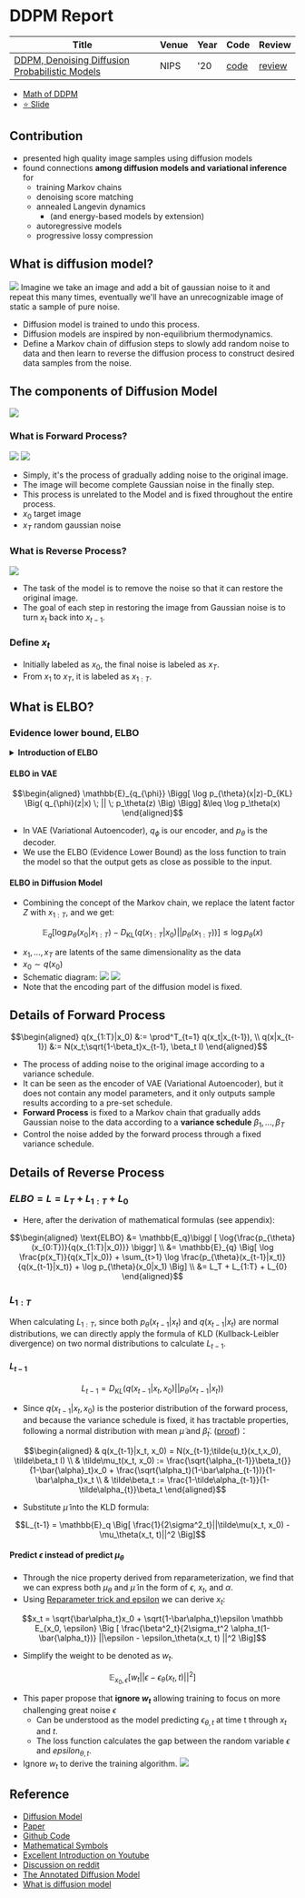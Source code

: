 # DDPM Report
| Title | Venue | Year | Code | Review |
|-|-|-|-|-|
| [DDPM, Denoising Diffusion Probabilistic Models](https://arxiv.org/abs/2006.11239) | NIPS | '20 | [code](./diffusion/diffusion.ipynb) | [review](./diffusion/) |
- [Math of DDPM](./proof.md)
- [⭐️ Slide](./assets/DDPM_v3.pdf)

## Contribution
- presented high quality image samples using diffusion models
- found connections **among diffusion models and variational inference** for 
    - training Markov chains
    - denoising score matching
    - annealed Langevin dynamics 
        - (and energy-based models by extension)
    -  autoregressive models
    -  progressive lossy compression 
## What is diffusion model?
![](https://i.imgur.com/P7Ei3ZD.png)
Imagine we take an image and add a bit of gaussian noise to it and repeat this many times, eventually we'll have an unrecognizable image of static a sample of pure noise.

- Diffusion model is trained to undo this process.
- Diffusion models are inspired by non-equilibrium thermodynamics. 
- Define a Markov chain of diffusion steps to slowly add random noise to data and then learn to reverse the diffusion process to construct desired data samples from the noise. 

## The components of Diffusion Model
![](https://i.imgur.com/LHj21z2.png)



### What is Forward Process?
![](https://i.imgur.com/d8x4vWN.png)
![](https://i.imgur.com/U7tzLPF.png)
- Simply, it's the process of gradually adding noise to the original image.
- The image will become complete Gaussian noise in the finally step.
- This process is unrelated to the Model and is fixed throughout the entire process.
- $x_0$ target image
- $x_T$ random gaussian noise
### What is Reverse Process?
![](https://i.imgur.com/VXVKa7m.png)
- The task of the model is to remove the noise so that it can restore the original image.
- The goal of each step in restoring the image from Gaussian noise is to turn $x_t$ back into $x_{t-1}$.
### Define $x_t$
- Initially labeled as $x_0$, the final noise is labeled as $x_T$.
- From $x_1$ to $x_T$, it is labeled as $x_{1:T}$.

## What is ELBO?
### Evidence lower bound, ELBO
<Details>
    <summary><strong>Introduction of ELBO</strong></summary>

![](https://i.imgur.com/PZaVd54.png)    
We hope that the agent `normal distribution q(Z)` and the `sampling distribution P(Z|X)` are as close as possible.
![](https://i.imgur.com/4WeO6Bh.png)
- Note that $P(Z|X)$ can be an abstract distribution
- We want that the Kullback-Leibler Divergence (KLD) between q and P(Z|X) is as small as possible.
</Details>


#### ELBO in VAE
```math
\begin{aligned}
\mathbb{E}_{q_{\phi}} \Bigg[ \log p_{\theta}(x|z)-D_{KL} \Big( q_{\phi}(z|x) \; || \; p_\theta(z) \Big) \Bigg]
&\leq \log p_\theta(x)
\end{aligned}
```

- In VAE (Variational Autoencoder), $q_\phi$ is our encoder, and $p_\theta$ is the decoder.
- We use the ELBO (Evidence Lower Bound) as the loss function to train the model so that the output gets as close as possible to the input.

#### ELBO in Diffusion Model
- Combining the concept of the Markov chain, we replace the latent factor $Z$ with $x_{1:T}$, and we get:

```math
\mathbb{E}_{q} \Big[ \log{p_{\theta}(x_0 | x_{1:T})} - D_{\text{KL}} \Big( q(x_{1:T}|x_0)|| p_{\theta}(x_{1:T}) \Big) \Big] \leq \log p_\theta(x)
```
- $x_1, ..., x_T$ are latents of the same dimensionality as the data
- $x_0 \sim q(x_0)$
- Schematic diagram:
    ![](https://i.imgur.com/whPD2HO.png)
    ![](https://i.imgur.com/U7BXD0E.png)
- Note that the encoding part of the diffusion model is fixed.

## Details of Forward Process
```math
\begin{aligned}
q(x_{1:T}|x_0) &:= \prod^T_{t=1} q(x_t|x_{t-1}), \\ 
q(x|x_{t-1}) &:= N(x_t;\sqrt{1-\beta_t}x_{t-1}, \beta_t I)
\end{aligned}
```
- The process of adding noise to the original image according to a variance schedule.
- It can be seen as the encoder of VAE (Variational Autoencoder), but it does not contain any model parameters, and it only outputs sample results according to a pre-set schedule.
- **Forward Process** is fixed to a Markov chain that gradually adds Gaussian noise to the data according to a **variance schedule** $\beta_1, ..., \beta_T$
- Control the noise added by the forward process through a fixed variance schedule.




## Details of Reverse Process
### $ELBO = L = L_T + L_{1:T} + L_0$
- Here, after the derivation of mathematical formulas (see appendix):
```math
\begin{aligned}
\text{ELBO} &= \mathbb{E_q}\biggl [ \log{\frac{p_{\theta}(x_{0:T})}{q(x_{1:T}|x_0)}}  \biggr] \\ 
&= \mathbb{E}_{q} \Big[ \log \frac{p(x_T)}{q(x_T|x_0)} + \sum_{t>1} \log \frac{p_{\theta}(x_{t-1}|x_t)}{q(x_{t-1}|x_t)} + \log p_{\theta}(x_0|x_1) \Big] \\
&= L_T + L_{1:T} + L_{0}
\end{aligned}
```

### $L_{1:T}$
When calculating $L_{1:T}$, since both $p_\theta(x_{t-1}|x_t)$ and $q(x_{t-1}|x_t)$ are normal distributions, we can directly apply the formula of KLD (Kullback-Leibler divergence) on two normal distributions to calculate $L_{t-1}$.

    
#### $L_{t-1}$
$$
L_{t-1} = D_{KL}(q(x_{t-1}|x_t, x_0) || p_\theta(x_{t-1}|x_t))
$$
- Since $q(x_{t-1}|x_t, x_0)$ is the posterior distribution of the forward process, and because the variance schedule is fixed, it has tractable properties, following a normal distribution with mean $\tilde\mu$ and $\tilde\beta_t$. ([proof](https://hackmd.io/-OkX9N67Q32PwKvndoyq6A?view#Prove-span-idMathJax-Element-1-Frame-classmjx-chtml-MathJax_CHTML-tabindex0-data-mathmlqxtampx22121xtx0-rolepresentation-stylefont-size-115-position-relativeqxt%E2%88%921xtx0qxt%E2%88%921xtx0qx_t-1x_t-x_0))：

```math
\begin{aligned}
& q(x_{t-1}|x_t, x_0) = N(x_{t-1};\tilde{u_t}(x_t,x_0), \tilde\beta_t I) \\
& \tilde\mu_t(x_t, x_0) := \frac{\sqrt{\alpha_{t-1}}\beta_t{}}{1-\bar{\alpha}_t}x_0 + \frac{\sqrt{\alpha_t}(1-\bar\alpha_{t-1})}{1-\bar\alpha_t}x_t \\
& \tilde\beta_t := \frac{1-\tilde\alpha_{t-1}}{1-\tilde\alpha_{t}}\beta_t
\end{aligned}
```
- Substitute $\tilde\mu$ into the KLD formula:
```math
L_{t-1} = \mathbb{E}_q \Big[ \frac{1}{2\sigma^2_t}||\tilde\mu(x_t, x_0) - \mu_\theta(x_t, t)||^2 \Big]
```

#### Predict $\epsilon$ instead of predict $\mu_\theta$
- Through the nice property derived from reparameterization, we find that we can express both $\mu_\theta$ and $\tilde\mu$ in the form of $\epsilon$, $x_t$, and $\alpha$.
- Using [Reparameter trick and epsilon](https://hackmd.io/-OkX9N67Q32PwKvndoyq6A?both#Reparameter-trick) we can derive $x_t$:
```math
x_t = \sqrt{\bar\alpha_t}x_0 + \sqrt{1-\bar\alpha_t}\epsilon
\mathbb E_{x_0, \epsilon} \Big [ \frac{\beta^2_t}{2\sigma_t^2 \alpha_t(1-\bar{\alpha_t})} ||\epsilon - \epsilon_\theta(x_t, t) ||^2 \Big]
```
- Simplify the weight to be denoted as $w_t$.
```math
\mathbb E_{x_0, \epsilon} \Big[ w_t ||\epsilon - \epsilon_\theta(x_t, t) ||^2 \Big]
```
- This paper propose that **ignore $w_t$** allowing training to focus on more challenging great noise $\epsilon$
    - Can be understood as the model predicting $\epsilon_{\theta, t}$ at time t through $x_t$ and $t$.
    - The loss function calculates the gap between the random variable $\epsilon$ and $epsilon_{\theta, t}$.
- Ignore $w_t$ to derive the training algorithm.
    ![](https://i.imgur.com/JMgdqvx.png)


## Reference
- [Diffusion Model](https://medium.com/ai-blog-tw/%E9%82%8A%E5%AF%A6%E4%BD%9C%E9%82%8A%E5%AD%B8%E7%BF%92diffusion-model-%E5%BE%9Eddpm%E7%9A%84%E7%B0%A1%E5%8C%96%E6%A6%82%E5%BF%B5%E7%90%86%E8%A7%A3-4c565a1c09c)
- [Paper](https://arxiv.org/pdf/2006.11239.pdf)
- [Github Code](https://github.com/lucidrains/denoising-diffusion-pytorch/blob/main/denoising_diffusion_pytorch/denoising_diffusion_pytorch.py)
- [Mathematical Symbols](https://zh-yue.wikipedia.org/wiki/%E6%95%B8%E5%AD%B8%E7%AC%A6%E8%99%9F)
- [Excellent Introduction on Youtube](https://www.youtube.com/watch?v=fbLgFrlTnGU&ab_channel=AriSeff)
- [Discussion on reddit](https://www.reddit.com/r/MachineLearning/comments/wvnnvb/d_loss_function_in_diffusion_models/)
- [The Annotated Diffusion Model](https://huggingface.co/blog/annotated-diffusion)
- [What is diffusion model](https://lilianweng.github.io/posts/2021-07-11-diffusion-models/)



